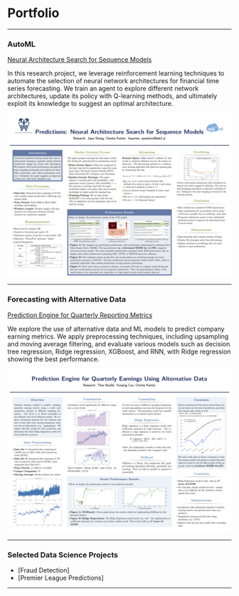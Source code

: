 # Portfolio

---

### AutoML

[Neural Architecture Search for Sequence Models](/pdf/NAS_poster.pdf)

In this research project, we leverage reinforcement learning techniques to automate the selection of neural network architectures for financial time series forecasting. We train an agent to explore different network architectures, update its policy with Q-learning methods, and ultimately exploit its knowledge to suggest an optimal architecture.

<img src="images/NAS_poster.jpg?"/>

---

### Forecasting with Alternative Data 

[Prediction Engine for Quarterly Reporting Metrics](/pdf/wellington_poster.pdf)

We explore the use of alternative data and ML models to predict company earning metrics. We apply preprocessing techniques, including upsampling and moving average filtering, and evaluate various models such as decision tree regression, Ridge regression, XGBoost, and RNN, with Ridge regression showing the best performance.


<img src="images/wellington_poster.jpg?"/>

---

### Selected Data Science Projects

- [Fraud Detection]
- [Premier League Predictions]


---
